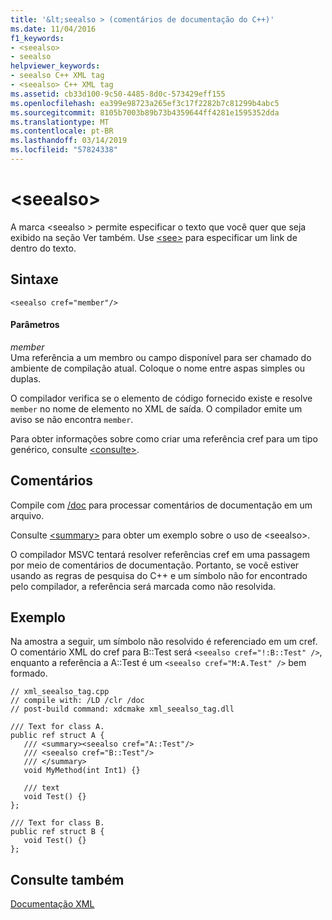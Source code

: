 ```yaml
---
title: '&lt;seealso > (comentários de documentação do C++)'
ms.date: 11/04/2016
f1_keywords:
- <seealso>
- seealso
helpviewer_keywords:
- seealso C++ XML tag
- <seealso> C++ XML tag
ms.assetid: cb33d100-9c50-4485-8d0c-573429eff155
ms.openlocfilehash: ea399e98723a265ef3c17f2282b7c81299b4abc5
ms.sourcegitcommit: 8105b7003b89b73b4359644ff4281e1595352dda
ms.translationtype: MT
ms.contentlocale: pt-BR
ms.lasthandoff: 03/14/2019
ms.locfileid: "57824338"
---
```

# <a name="ltseealsogt"></a>&lt;seealso&gt;

A marca \<seealso > permite especificar o texto que você quer que seja exibido na seção Ver também. Use [\<see>](see-visual-cpp.md) para especificar um link de dentro do texto.

## <a name="syntax"></a>Sintaxe

```
<seealso cref="member"/>
```

#### <a name="parameters"></a>Parâmetros

*member*<br/>
Uma referência a um membro ou campo disponível para ser chamado do ambiente de compilação atual.  Coloque o nome entre aspas simples ou duplas.

O compilador verifica se o elemento de código fornecido existe e resolve `member` no nome de elemento no XML de saída.  O compilador emite um aviso se não encontra `member`.

Para obter informações sobre como criar uma referência cref para um tipo genérico, consulte [ \<consulte>](see-visual-cpp.md).

## <a name="remarks"></a>Comentários

Compile com [/doc](doc-process-documentation-comments-c-cpp.md) para processar comentários de documentação em um arquivo.

Consulte [\<summary>](summary-visual-cpp.md) para obter um exemplo sobre o uso de \<seealso>.

O compilador MSVC tentará resolver referências cref em uma passagem por meio de comentários de documentação.  Portanto, se você estiver usando as regras de pesquisa do C++ e um símbolo não for encontrado pelo compilador, a referência será marcada como não resolvida.

## <a name="example"></a>Exemplo

Na amostra a seguir, um símbolo não resolvido é referenciado em um cref. O comentário XML do cref para B::Test será `<seealso cref="!:B::Test" />`, enquanto a referência a A::Test é um `<seealso cref="M:A.Test" />` bem formado.

```
// xml_seealso_tag.cpp
// compile with: /LD /clr /doc
// post-build command: xdcmake xml_seealso_tag.dll

/// Text for class A.
public ref struct A {
   /// <summary><seealso cref="A::Test"/>
   /// <seealso cref="B::Test"/>
   /// </summary>
   void MyMethod(int Int1) {}

   /// text
   void Test() {}
};

/// Text for class B.
public ref struct B {
   void Test() {}
};
```

## <a name="see-also"></a>Consulte também

[Documentação XML](xml-documentation-visual-cpp.md)
